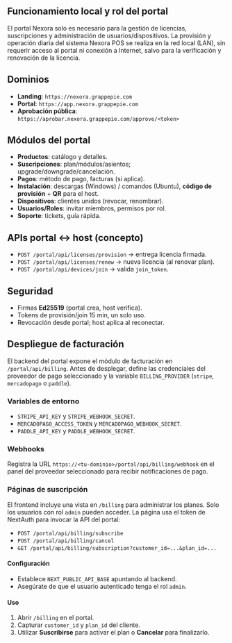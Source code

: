 ## Funcionamiento local y rol del portal

El portal Nexora solo es necesario para la gestión de licencias, suscripciones y administración de usuarios/dispositivos. La provisión y operación diaria del sistema Nexora POS se realiza en la red local (LAN), sin requerir acceso al portal ni conexión a Internet, salvo para la verificación y renovación de la licencia.

## Dominios

- **Landing**: `https://nexora.grappepie.com`
- **Portal**: `https://app.nexora.grappepie.com`
- **Aprobación pública**: `https://aprobar.nexora.grappepie.com/approve/<token>`

## Módulos del portal

- **Productos**: catálogo y detalles.
- **Suscripciones**: plan/módulos/asientos; upgrade/downgrade/cancelación.
- **Pagos**: método de pago, facturas (si aplica).
- **Instalación**: descargas (Windows) / comandos (Ubuntu), **código de provisión** + **QR** para el host.
- **Dispositivos**: clientes unidos (revocar, renombrar).
- **Usuarios/Roles**: invitar miembros, permisos por rol.
- **Soporte**: tickets, guía rápida.

## APIs portal ↔ host (concepto)

- `POST /portal/api/licenses/provision` → entrega licencia firmada.
- `POST /portal/api/licenses/renew` → nueva licencia (al renovar plan).
- `POST /portal/api/devices/join` → valida `join_token`.

## Seguridad

- Firmas **Ed25519** (portal crea, host verifica).
- Tokens de provisión/join 15 min, un solo uso.
- Revocación desde portal; host aplica al reconectar.

## Despliegue de facturación

El backend del portal expone el módulo de facturación en `/portal/api/billing`.
Antes de desplegar, define las credenciales del proveedor de pago
seleccionado y la variable `BILLING_PROVIDER` (`stripe`, `mercadopago` o
`paddle`).

### Variables de entorno

- `STRIPE_API_KEY` y `STRIPE_WEBHOOK_SECRET`.
- `MERCADOPAGO_ACCESS_TOKEN` y `MERCADOPAGO_WEBHOOK_SECRET`.
- `PADDLE_API_KEY` y `PADDLE_WEBHOOK_SECRET`.

### Webhooks

Registra la URL `https://<tu-dominio>/portal/api/billing/webhook` en el
panel del proveedor seleccionado para recibir notificaciones de pago.

### Páginas de suscripción

El frontend incluye una vista en `/billing` para administrar los planes. Solo los usuarios con rol `admin` pueden acceder.
La página usa el token de NextAuth para invocar la API del portal:

- `POST /portal/api/billing/subscribe`
- `POST /portal/api/billing/cancel`
- `GET /portal/api/billing/subscription?customer_id=...&plan_id=...`

#### Configuración

- Establece `NEXT_PUBLIC_API_BASE` apuntando al backend.
- Asegúrate de que el usuario autenticado tenga el rol `admin`.

#### Uso

1. Abrir `/billing` en el portal.
2. Capturar `customer_id` y `plan_id` del cliente.
3. Utilizar **Suscribirse** para activar el plan o **Cancelar** para finalizarlo.
